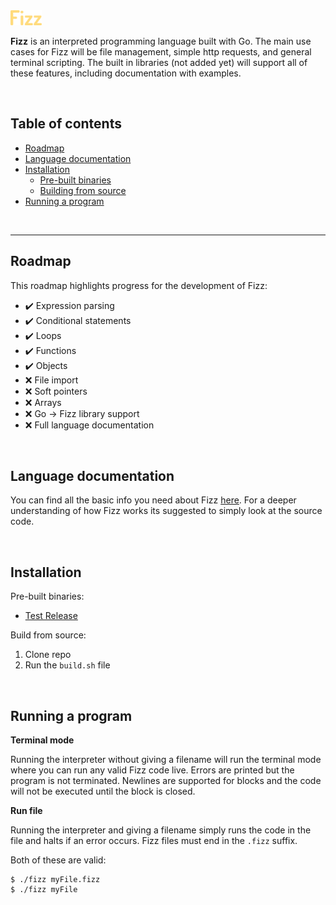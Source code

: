 <img src="./.github/img/logo.svg" width="10%">

<br>

**Fizz** is an interpreted programming language built with Go. The main use cases for Fizz will be file management, simple http requests, and general terminal scripting. The built in libraries (not added yet) will support all of these features, including documentation with examples.

<br>

## Table of contents

- [Roadmap](#roadmap)
- [Language documentation](#language-documentation)
- [Installation](#installation)
  - [Pre-built binaries](#pre-built-binaries)
  - [Building from source](#building-from-source)
- [Running a program](#running-a-program)

<br>

---

## <a id="roadmap"></a> **Roadmap**

This roadmap highlights progress for the development of Fizz:

- ✔️ Expression parsing
- ✔️ Conditional statements
- ✔️ Loops
- ✔️ Functions
- ✔️ Objects
- ❌ File import
- ❌ Soft pointers
- ❌ Arrays
- ❌ Go -> Fizz library support
- ❌ Full language documentation

<br>

## <a id="language-documentation"></a> **Language documentation**

You can find all the basic info you need about Fizz [here](./.github/LANG.md). For a deeper understanding of how Fizz works its suggested to simply look at the source code.

<br>

## <a id="installation"></a> **Installation**

<a id="pre-built-binaries"></a> Pre-built binaries:

- [Test Release](https://github.com/jesperkha/Fizz/releases/tag/test-release)

<a id="building-from-source"></a> Build from source:

1. Clone repo
2. Run the `build.sh` file

<br>

## <a id="running-a-program"></a> Running a program

**Terminal mode**

Running the interpreter without giving a filename will run the terminal mode where you can run any valid Fizz code live. Errors are printed but the program is not terminated. Newlines are supported for blocks and the code will not be executed until the block is closed.

**Run file**

Running the interpreter and giving a filename simply runs the code in the file and halts if an error occurs. Fizz files must end in the `.fizz` suffix.

Both of these are valid:

```console
$ ./fizz myFile.fizz
$ ./fizz myFile
```
